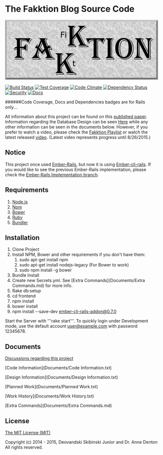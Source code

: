 # The Fakktion Blog Source Code

![](/FakktionLogo.png)

[![Build Status][travis-badge]][travis] [![Test Coverage][testCoverage-badge]][testCoverage] [![Code Climate][codeClimate-badge]][codeClimate] [![Dependency Status][dependency-badge]][dependency] [![Security][security-badge]][security] [![Docs][docs-badge]][docs]

######Code Coverage, Docs and Dependencies badges are for Rails only...

All information about this project can be found on this [published paper](http://www.micsymposium.org/mics2015/ProceedingsMICS_2015/Skibinski_3C1_31.pdf). Information regarding the Database Design can be seen [Here](erd.pdf) while any other information can be seen in the documents below. However, if you prefer to watch a video, please check the [Fakktion Playlist](https://www.youtube.com/playlist?list=PLqBsvsbzH-lwDzspLWJwl2fdw61UO45j3) or watch the latest released [video](https://youtu.be/3da64yhFi4M). (Latest video represents progress until 8/26/2015.)

## Notice
This project once used [Ember-Rails](https://github.com/emberjs/ember-rails), but now it is using [Ember-cli-rails](https://github.com/rwz/ember-cli-rails). If you would like to see the previous Ember-Rails implementation, please check the [Ember-Rails Implementation branch](https://github.com/Deovandski/Fakktion/tree/Ember-Rails).

## Requirements

1. [Node.js](https://nodejs.org/)
2. [Npm](https://www.npmjs.com/)
3. [Bower](https://www.npmjs.com/package/bower)
4. [Ruby](https://www.ruby-lang.org/en/)
5. [Bundler](http://bundler.io/)

## Installation

1. Clone Project
2. Install NPM, Bower and other requirements if you don't have them:
	1. sudo apt-get install npm
	2. sudo apt-get install nodejs-legacy (For Bower to work)
	3. sudo npm install -g bower
3. Bundle Install
4. Create new Secrets.yml. See [Extra Commands](Documents/Extra Commands.md) for more info.
5. Rake db:setup
6. cd frontend
7. npm install
8. bower install
9. npm install --save-dev ember-cli-rails-addon@0.7.0

Start the Server with '''rake start'''. To quickly login under Development mode, use the default account user@example.com with password 12345678.

## Documents

[Discussions regarding this project](Documents/Discussions.md)

[Code Information](Documents/Code Information.txt)

[Design Information](Documents/Design Information.txt)

[Planned Work](Documents/Planned Work.txt)

[Work History](Documents/Work History.txt)

[Extra Commands](Documents/Extra Commands.md)

## License

[The MIT License (MIT)](Documents/License.md)

Copyright (c) 2014 - 2015, Deovandski Skibinski Junior and Dr. Anne Denton
All rights reserved.

[travis]: https://travis-ci.org/Deovandski/Fakktion
[travis-badge]: https://travis-ci.org/Deovandski/Fakktion.svg?branch=master
[testCoverage]: https://codeclimate.com/github/Deovandski/Fakktion/coverage
[testCoverage-badge]: https://codeclimate.com/github/Deovandski/Fakktion/badges/coverage.svg
[codeClimate]: https://codeclimate.com/github/Deovandski/Fakktion
[codeClimate-badge]: https://codeclimate.com/github/Deovandski/Fakktion/badges/gpa.svg
[security]: https://hakiri.io/github/Deovandski/Fakktion/master
[security-badge]: https://hakiri.io/github/Deovandski/Fakktion/master.svg
[dependency]: https://gemnasium.com/Deovandski/Fakktion
[dependency-badge]: https://gemnasium.com/Deovandski/Fakktion.svg
[docs]: http://inch-ci.org/github/deovandski/fakktion/branch/master
[docs-badge]: https://inch-ci.org/github/deovandski/fakktion.svg?branch=master
